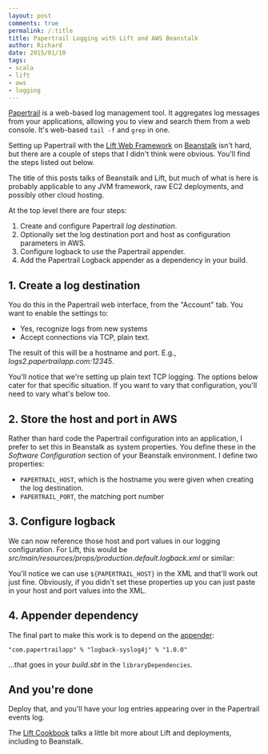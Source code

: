 ```yaml
---
layout: post
comments: true
permalink: /:title
title: Papertrail Logging with Lift and AWS Beanstalk
author: Richard
date: 2015/01/10
tags:
- scala
- lift
- aws
- logging
---
```


[Papertrail](https://papertrailapp.com/) is a web-based log management tool. It aggregates log messages from your applications, allowing you to  view and search them from a web console. It's web-based `tail -f` and `grep` in one.

Setting up Papertrail with the [Lift Web Framework](http://liftweb.net/) on [Beanstalk](http://aws.amazon.com/elasticbeanstalk/) isn't hard, but there are a couple of steps that I didn't think were obvious. You'll find the steps listed out below.

The title of this posts talks of Beanstalk and Lift, but much of what is here is probably applicable to any JVM framework, raw EC2 deployments, and possibly other cloud hosting.

At the top level there are four steps:

1. Create and configure Papertrail _log destination_.
2. Optionally set the log destination port and host as configuration parameters in AWS.
3. Configure logback to use the Papertrail appender.
4. Add the Papertrail Logback appender as a dependency in your build.

## 1. Create a log destination

You do this in the Papertrail web interface, from the "Account" tab.  You want to enable the settings to:

- Yes, recognize logs from new systems
- Accept connections via TCP, plain text.

The result of this will be a hostname and port. E.g., _logs2.papertrailapp.com:12345_.

You'll notice that we're setting up plain text TCP logging. The options below cater for that specific situation. If you want to vary that configuration, you'll need to vary what's below too.

## 2. Store the host and port in AWS

Rather than hard code the Papertrail configuration into an application, I prefer to set this in Beanstalk as system properties. You define these in the _Software Configuration_ section of your Beanstalk environment.  I define two properties:

- `PAPERTRAIL_HOST`, which is the hostname you were given when creating the log destination.
- `PAPERTRAIL_PORT`, the matching port number

## 3. Configure logback

We can now reference those host and port values in our logging configuration.  For Lift, this would be _src/main/resources/props/production.default.logback.xml_ or similar:

<script src="https://gist.github.com/d6y/c98d784880cc42544c82.js"></script>

You'll notice we can use `${PAPERTRAIL_HOST}` in the XML and that'll work out just fine.  Obviously, if you didn't set these properties up you can just paste in your host and port values into the XML.

## 4. Appender dependency

The final part to make this work is to depend on the [appender](https://github.com/papertrail/logback-syslog4j):

    "com.papertrailapp" % "logback-syslog4j" % "1.0.0"

...that goes in your _build.sbt_ in the `libraryDependencies`.

## And you're done

Deploy that, and you'll have your log entries appearing over in the Papertrail events log.

The [Lift Cookbook](http://chimera.labs.oreilly.com/books/1234000000030) talks a little bit more about Lift and deployments, including to Beanstalk.

